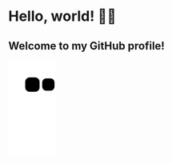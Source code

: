 # Hello, world! 🤙🏾 

## Welcome to my GitHub profile!

<div>



 
  ![Snake animation](https://github.com/rafaballerini/rafaballerini/blob/output/github-contribution-grid-snake.svg)

</div>
